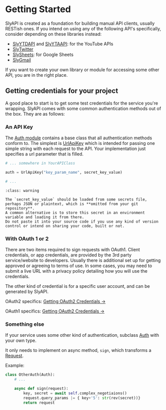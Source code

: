# Getting Started

SlyAPI is created as a foundation for building manual API clients, usually RESTish ones. If you intend on using any of the following API's specifically, consider depending on these libraries instead:

* [SlyYTDAPI](https://github.com/dunkyl/SlyYTDAPI-Python) and [SlyYTAAPI](https://github.com/dunkyl/SlyYTAAPI-Python): for the YouTube APIs
* [SlyTwitter](https://github.com/dunkyl/SlyTwitter-Python)
* [SlySheets](https://github.com/dunkyl/SlySheets-Python): for Google Sheets
* [SlyGmail](https://github.com/dunkyl/SlyGmail-Python)

If you want to create your own library or module for accessing some other API, you are in the right place.

## Getting credentials for your project

A good place to start is to get some test credentials for the service you're wrapping. SlyAPI comes with some common authentication methods out of the box. They are as follows:

### An API Key

The [Auth module](SlyAPI.auth.Auth) contains a base class that all authentication methods conform to. The simplest is [UrlApiKey](SlyAPI.auth.UrlApiKey) which is intended for passing one simple string with each request to the API. Your implementation just specifies a url parameter that is filled.

```py
# ... somewhere in YourAPIClass

auth = UrlApiKey("key_param_name", secret_key_value)

# ...
```

```{admonition} Keep your secrets secret
:class: warning

The `secret_key_value` should be loaded from some secrets file, perhaps JSON or plaintext, which is **omitted from your git repository**.
A common alternative is to store this secret in an environment variable and loading it from there.
Do not paste it into your source code if you use any kind of version control or intend on sharing your code, built or not.
```

### With OAuth 1 or 2

There are two items required to sign requests with OAuth1. Client credentials, or app credentials, are provided by the 3rd party service/website to developers. Usually there is additional set up for getting approved or agreeing to terms of use. In some cases, you may need to submit a live URL with a privacy policy detailing how you will use the credentials.

The other kind of credential is for a specific user account, and can be generated by SlyAPI.

OAuth2 specifics: [Getting OAuth2 Credentials →](oauth1.md)

OAuth1 specifics: [Getting OAuth2 Credentials →](oauth2.md)

### Something else

If your service uses some other kind of authentication, subclass [Auth](SlyAPI.auth.Auth) with your own type.

It only needs to implement on async method, `sign`, which transforms a [Request](SlyAPI.web.Request).

Example:

```py
class OtherAuth(Auth):
    # ...

    async def sign(request):
        key, secret = await self.complex_negotiaions()
        request.query_params |= { key+'5': str(rev(secret))}
        return request
```